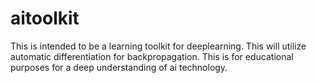 # aitoolkit
This is intended to be a learning toolkit for deeplearning.
This will utilize automatic differentiation for backpropagation.
This is for educational purposes for a deep understanding of ai technology.